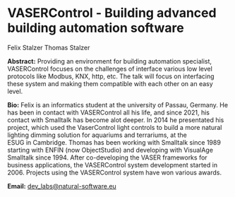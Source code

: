 # VASERControl - Building advanced building automation software

Felix Stalzer
Thomas Stalzer

**Abstract:**
Providing an environment for building automation specialist, VASERControl focuses on the challenges of interface various low level protocols like Modbus, KNX, http, etc. The talk will focus on interfacing these system and making them compatible with each other on an easy level.

**Bio:**
Felix is an informatics student at the university of Passau, Germany. He has been in contact with VASERControl all his life, and since 2021, his contact with Smalltalk has become alot deeper.  In 2014 he presentated his project, which used the VaserControl light controls to build a more natural lighting dimming solution for aquariums and terrariums, at the ESUG in Cambridge.
Thomas has been working with Smalltalk since 1989 starting with ENFIN (now ObjectStudio) and developing with VisualAge Smalltalk since 1994. After co-developing the VASER frameworks for business applications, the VASERControl system development started in 2006. Projects using the VASERControl system have won various awards.

**Email:**
dev_labs@natural-software.eu

